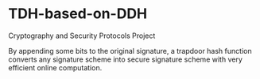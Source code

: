 # TDH-based-on-DDH

Cryptography and Security Protocols Project

By appending some bits to the original signature, a trapdoor hash function converts any signature scheme into secure signature scheme with very efficient online computation.

